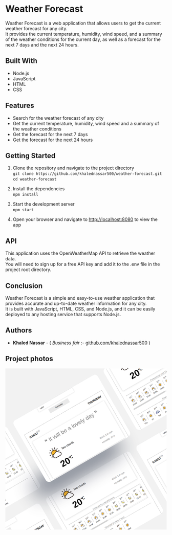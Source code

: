 # Weather Forecast

Weather Forecast is a web application that allows users to get the current weather forecast for any city. <br />It provides the current temperature, humidity, wind speed, and a summary of the weather conditions for the current day, as well as a forecast for the next 7 days and the next 24 hours.

## Built With
- Node.js
- JavaScript
- HTML
- CSS

## Features
- Search for the weather forecast of any city
- Get the current temperature, humidity, wind speed and a summary of the weather conditions
- Get the forecast for the next 7 days
- Get the forecast for the next 24 hours

## Getting Started
1. Clone the repository and navigate to the project directory <br />
` git clone https://github.com/khalednassar500/weather-forecast.git
cd weather-forecast
 `
2. Install the dependencies <br /> ` npm install `

3. Start the development server
<br /> ` npm start `
4. Open your browser and navigate to [ http://localhost:8080]( http://localhost:8080) to view the app

## API
This application uses the OpenWeatherMap API to retrieve the weather data.<br />
You will need to sign up for a free API key and add it to the .env file in the project root directory.

## Conclusion
Weather Forecast is a simple and easy-to-use weather application that provides accurate and up-to-date weather information for any city. <br />
It is built with JavaScript, HTML, CSS, and Node.js, and it can be easily deployed to any hosting service that supports Node.js.

## Authors

- **Khaled Nassar** - ( *Business fair* :- [github.com/khalednassar500](https://github.com/khalednassar500/) )

## Project photos 
![This is an image](/screencapture.png)
